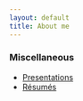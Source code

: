 ```yaml
---
layout: default
title: About me
---
```


### Miscellaneous
* [Presentations](presentations.html)
* [Résumés](resumes.html)
